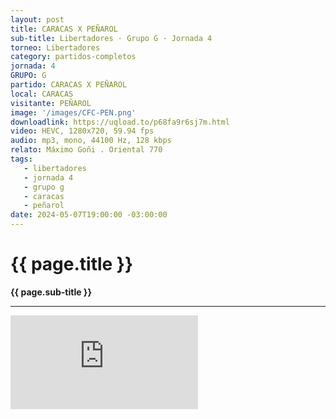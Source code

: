 ```yaml
---
layout: post
title: CARACAS X PEÑAROL
sub-title: Libertadores · Grupo G · Jornada 4
torneo: Libertadores
category: partidos-completos
jornada: 4
GRUPO: G
partido: CARACAS X PEÑAROL
local: CARACAS
visitante: PEÑAROL
image: '/images/CFC-PEN.png'
downloadlink: https://uqload.to/p68fa9r6sj7m.html
video: HEVC, 1280x720, 59.94 fps
audio: mp3, mono, 44100 Hz, 128 kbps
relato: Máximo Goñi . Oriental 770
tags:
   - libertadores
   - jornada 4
   - grupo g
   - caracas
   - peñarol
date: 2024-05-07T19:00:00 -03:00:00
---
```


<div class="mt-5 mb-4 dyuthi_regular">
    <h1 class="text-success kustom_culture">
        {{ page.title }} 
    </h1>
    <strong>{{ page.sub-title }}</strong>
    <hr>
</div>
<div class="container embed-responsive embed-responsive-16by9 position-relative"> 
    <iframe class="position-relative w-100 h-100 border-0" src="https://uqload.to/embed-p68fa9r6sj7m.html" frameborder=0 marginwidth=0 marginheight=0 scrolling=NO allowfullscreen><div style="height: 1000px;"></div></iframe> 
</div>
